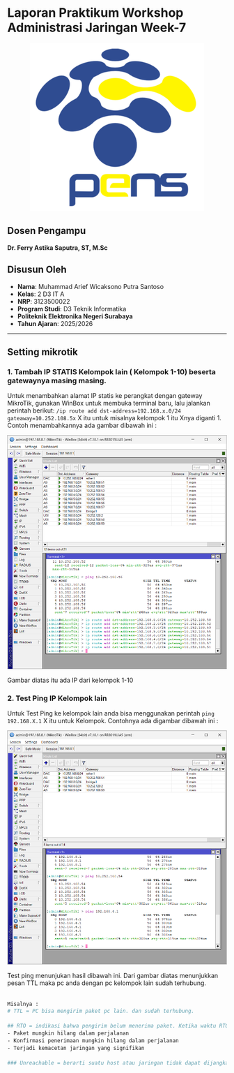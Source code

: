 # Laporan Praktikum Workshop Administrasi Jaringan Week-7

<p align="center">
  <img src="./img/pens.png" alt="gambar" width="400">
</p>

## Dosen Pengampu  
**Dr. Ferry Astika Saputra, ST, M.Sc**  

## Disusun Oleh  
- **Nama**: Muhammad Arief Wicaksono Putra Santoso  
- **Kelas**: 2 D3 IT A  
- **NRP**: 3123500022  
- **Program Studi**: D3 Teknik Informatika  
- **Politeknik Elektronika Negeri Surabaya**  
- **Tahun Ajaran**: 2025/2026  

---

## Setting mikrotik

### 1. Tambah IP STATIS Kelompok lain ( Kelompok 1-10) beserta gatewaynya masing masing.

Untuk menambahkan alamat IP statis ke perangkat dengan gateway MikroTik, gunakan WinBox untuk membuka terminal baru, lalu jalankan perintah berikut:
`/ip route add dst-address=192.168.x.0/24 gateaway=10.252.108.5x` 
X itu untuk misalnya kelompok 1 itu Xnya diganti 1. Contoh menambahkannya ada gambar dibawah ini : 

<img src="./img/adds.png" alt="gambar" width="800">

Gambar diatas itu ada IP dari kelompok 1-10

### 2. Test Ping IP Kelompok lain
Untuk Test Ping ke kelompok lain anda bisa menggunakan perintah `ping 192.168.X.1` X itu untuk Kelompok. Contohnya ada digambar dibawah ini : 

<img src="./img/ping.png" alt="gambar" width="800">

Test ping menunjukan hasil dibawah ini. Dari gambar diatas menunjukkan pesan TTL maka pc anda dengan pc kelompok lain sudah terhubung.

```bash 

Misalnya :
# TTL = PC bisa mengirim paket pc lain. dan sudah terhubung.

## RTO = indikasi bahwa pengirim belum menerima paket. Ketika waktu RTO habis tanpa menerima konfirmasi, sistem mengasumsikan bahwa:
- Paket mungkin hilang dalam perjalanan
- Konfirmasi penerimaan mungkin hilang dalam perjalanan
- Terjadi kemacetan jaringan yang signifikan

### Unreachable = berarti suatu host atau jaringan tidak dapat dijangkau / PC anda dan kelompok lain belum terhubung.

```

